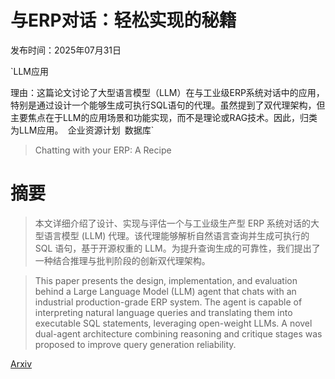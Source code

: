 # 与ERP对话：轻松实现的秘籍

发布时间：2025年07月31日

`LLM应用

理由：这篇论文讨论了大型语言模型（LLM）在与工业级ERP系统对话中的应用，特别是通过设计一个能够生成可执行SQL语句的代理。虽然提到了双代理架构，但主要焦点在于LLM的应用场景和功能实现，而不是理论或RAG技术。因此，归类为LLM应用。` `企业资源计划` `数据库`

> Chatting with your ERP: A Recipe

# 摘要

> 本文详细介绍了设计、实现与评估一个与工业级生产型 ERP 系统对话的大型语言模型 (LLM) 代理。该代理能够解析自然语言查询并生成可执行的 SQL 语句，基于开源权重的 LLM。为提升查询生成的可靠性，我们提出了一种结合推理与批判阶段的创新双代理架构。

> This paper presents the design, implementation, and evaluation behind a Large Language Model (LLM) agent that chats with an industrial production-grade ERP system. The agent is capable of interpreting natural language queries and translating them into executable SQL statements, leveraging open-weight LLMs. A novel dual-agent architecture combining reasoning and critique stages was proposed to improve query generation reliability.

[Arxiv](https://arxiv.org/abs/2507.23429)